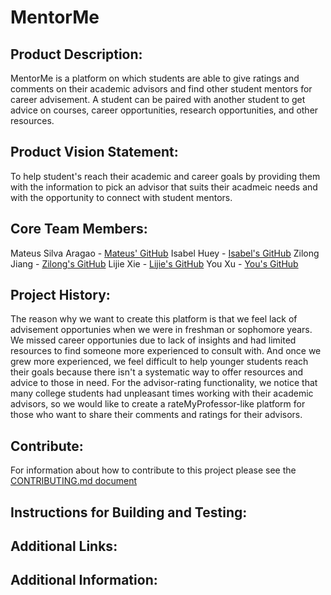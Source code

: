# MentorMe

## Product Description: 
MentorMe is a platform on which students are able to give ratings and comments on their academic advisors and find other student mentors for career advisement. A student can be paired with another student to get advice on courses, career opportunities, research opportunities, and other resources.

## Product Vision Statement: 
To help student's reach their academic and career goals by providing them with the information to pick an advisor that suits their acadmeic needs and with the opportunity to connect with student mentors.
    
## Core Team Members:
Mateus Silva Aragao - [Mateus' GitHub](https://github.com/aragaomateus)
Isabel Huey - [Isabel's GitHub](https://github.com/zlonj)
Zilong Jiang - [Zilong's GitHub](https://github.com/zlonj)
Lijie Xie - [Lijie's GitHub](https://github.com/lijiemark)
You Xu - [You's GitHub](https://github.com/xuyou1999)

## Project History:
The reason why we want to create this platform is that we feel lack of advisement opportunies when we were in freshman or sophomore years. We missed career opportunies due to lack of insights and had limited resources to find someone more experienced to consult with. And once we grew more experienced, we feel difficult to help younger students reach their goals because there isn't a systematic way to offer resources and advice to those in need. For the advisor-rating functionality, we notice that many college students had unpleasant times working with their academic advisors, so we would like to create a rateMyProfessor-like platform for those who want to share their comments and ratings for their advisors.

## Contribute:
For information about how to contribute to this project please see the [CONTRIBUTING.md document](./CONTRIBUTING.md)

## Instructions for Building and Testing: 

## Additional Links:

## Additional Information: 